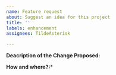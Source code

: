 ```yaml
---
name: Feature request
about: Suggest an idea for this project
title: ''
labels: enhancement
assignees: TildeAsterisk

---
```


**Deacription of the Change Proposed:**


**How and where?:***
